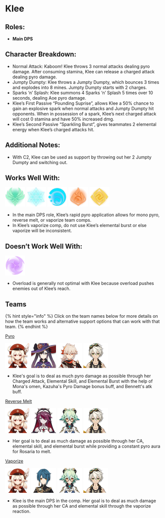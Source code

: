 # Klee

## Roles:

* **Main DPS**

## Character Breakdown: 

* Normal Attack: Kaboom! Klee throws 3 normal attacks dealing pyro damage. After consuming stamina, Klee can release a charged attack dealing pyro damage.
* Jumpty Dumpty: Klee throws a Jumpty Dumpty, which bounces 3 times and explodes into 8 mines. Jumpty Dumpty starts with 2 charges.
* Sparks ‘n’ Splash: Klee summons 4 Sparks ‘n’ Splash 5 times over 10 seconds, dealing Aoe pyro damage.
* Klee’s First Passive “Pounding Suprise”, allows Klee a 50% chance to gain an explosive spark when normal attacks and Jumpty Dumpty hit opponents. When in possession of a spark, Klee’s next charged attack will cost 0 stamina and have 50% increased dmg.
* Klee’s Second Passive “Sparkling Burst”, gives teammates 2 elemental energy when Klee’s charged attacks hit.

## Additional Notes:

* With C2, Klee can be used as support by throwing out her 2 Jumpty Dumpty and switching out.

## Works Well With:

![](../../.gitbook/assets/element_anemo.webp) ![](../../.gitbook/assets/element_cryo.webp) ![](../../.gitbook/assets/element_hydro.webp) ![](../../.gitbook/assets/element_pyro.webp) ![](../../.gitbook/assets/element_geo.webp) 

* In the main DPS role, Klee’s rapid pyro application allows for mono pyro, reverse melt, or vaporize team comps.
* In Klee’s vaporize comp, do not use Klee’s elemental burst or else vaporize will be inconsistent.

## Doesn’t Work Well With:

![](../../.gitbook/assets/element_electro.webp) 

* Overload is generally not optimal with Klee because overload pushes enemies out of Klee’s reach.

## Teams

{% hint style="info" %}
Click on the team names below for more details on how the team works and alternative support options that can work with that team.
{% endhint %}

[Pyro](../../teams/pure-pyro.md)

![](../../.gitbook/assets/ui_avataricon_klee.png) ![](../../.gitbook/assets/ui_avataricon_mona.png) ![](../../.gitbook/assets/ui_avataricon_kazuha.png) ![](../../.gitbook/assets/ui_avataricon_bennett.png) 

* Klee's goal is to deal as much pyro damage as possible through her Charged Attack, Elemental Skill, and Elemental Burst with the help of Mona's omen, Kazuha's Pyro Damage bonus buff, and Bennett's atk buff. 

[Reverse Melt](../../teams/reverse-melt.md)

![](../../.gitbook/assets/ui_avataricon_klee.png) ![](../../.gitbook/assets/ui_avataricon_rosaria.png) ![](../../.gitbook/assets/ui_avataricon_sucrose.png) ![](../../.gitbook/assets/ui_avataricon_bennett.png) 

* Her goal is to deal as much damage as possible through her CA, elemental skill, and elemental burst while providing a constant pyro aura for Rosaria to melt.

[Vaporize](../../teams/vaporize.md)

![](../../.gitbook/assets/ui_avataricon_klee.png) ![](../../.gitbook/assets/ui_avataricon_xingqiu.png) ![](../../.gitbook/assets/ui_avataricon_sucrose.png) ![](../../.gitbook/assets/ui_avataricon_bennett.png) 

* Klee is the main DPS in the comp. Her goal is to deal as much damage as possible through her CA and elemental skill through the vaporize reaction. 

